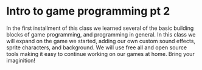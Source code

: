 # Intro to game programming pt 2

In the first installment of this class we learned several of the basic building blocks of game programming, and programming in general.
In this class we will expand on the game we started, adding our own custom sound effects, sprite characters, and background.
We will use free all and open source tools making it easy to continue working on our games at home. Bring your imaginition!
